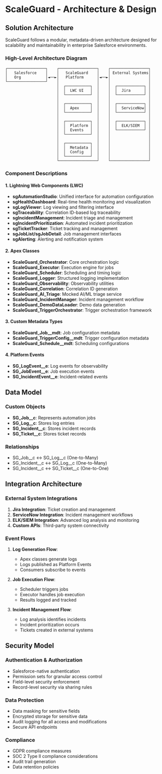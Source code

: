 # ScaleGuard - Architecture & Design

## Solution Architecture

ScaleGuard follows a modular, metadata-driven architecture designed for scalability and maintainability in enterprise Salesforce environments.

### High-Level Architecture Diagram

```
┌─────────────────┐    ┌─────────────────┐    ┌─────────────────┐
│   Salesforce    │    │   ScaleGuard    │    │ External Systems│
│   Org           │◄──►│   Platform      │◄──►│                 │
└─────────────────┘    │                 │    │                 │
                       │  ┌───────────┐  │    │  ┌────────────┐ │
                       │  │  LWC UI   │  │    │  │  Jira      │ │
                       │  └───────────┘  │    │  └────────────┘ │
                       │                 │    │                 │
                       │  ┌───────────┐  │    │  ┌────────────┐ │
                       │  │  Apex     │  │    │  │  ServiceNow│ │
                       │  └───────────┘  │    │  └────────────┘ │
                       │                 │    │                 │
                       │  ┌───────────┐  │    │  ┌────────────┐ │
                       │  │  Platform │  │    │  │  ELK/SIEM  │ │
                       │  │  Events   │  │    │  └────────────┘ │
                       │  └───────────┘  │    │                 │
                       │                 │    │                 │
                       │  ┌───────────┐  │    │                 │
                       │  │  Metadata │  │    │                 │
                       │  │  Config   │  │    │                 │
                       │  └───────────┘  │    │                 │
                       └─────────────────┘    └─────────────────┘
```

### Component Descriptions

#### 1. Lightning Web Components (LWC)
- **sgAutomationStudio**: Unified interface for automation configuration
- **sgHealthDashboard**: Real-time health monitoring and visualization
- **sgLogViewer**: Log viewing and filtering interface
- **sgTraceability**: Correlation ID-based log traceability
- **sgIncidentManagement**: Incident triage and management
- **sgIncidentPrioritization**: Automated incident prioritization
- **sgTicketTracker**: Ticket tracking and management
- **sgJobList/sgJobDetail**: Job management interfaces
- **sgAlerting**: Alerting and notification system

#### 2. Apex Classes
- **ScaleGuard_Orchestrator**: Core orchestration logic
- **ScaleGuard_Executor**: Execution engine for jobs
- **ScaleGuard_Scheduler**: Scheduling and timing logic
- **ScaleGuard_Logger**: Structured logging implementation
- **ScaleGuard_Observability**: Observability utilities
- **ScaleGuard_Correlation**: Correlation ID generation
- **ScaleGuard_AI_Triage**: Mocked AI/ML triage service
- **ScaleGuard_IncidentManager**: Incident management workflow
- **ScaleGuard_DemoDataLoader**: Demo data generation
- **ScaleGuard_TriggerOrchestrator**: Trigger orchestration framework

#### 3. Custom Metadata Types
- **ScaleGuard_Job__mdt**: Job configuration metadata
- **ScaleGuard_TriggerConfig__mdt**: Trigger configuration metadata
- **ScaleGuard_Schedule__mdt**: Scheduling configurations

#### 4. Platform Events
- **SG_LogEvent__e**: Log events for observability
- **SG_JobEvent__e**: Job execution events
- **SG_IncidentEvent__e**: Incident-related events

## Data Model

### Custom Objects
- **SG_Job__c**: Represents automation jobs
- **SG_Log__c**: Stores log entries
- **SG_Incident__c**: Stores incident records
- **SG_Ticket__c**: Stores ticket records

### Relationships
- SG_Job__c ↔ SG_Log__c (One-to-Many)
- SG_Incident__c ↔ SG_Log__c (One-to-Many)
- SG_Incident__c ↔ SG_Ticket__c (One-to-One)

## Integration Architecture

### External System Integrations
1. **Jira Integration**: Ticket creation and management
2. **ServiceNow Integration**: Incident management workflows
3. **ELK/SIEM Integration**: Advanced log analysis and monitoring
4. **Custom APIs**: Third-party system connectivity

### Event Flows
1. **Log Generation Flow**: 
   - Apex classes generate logs
   - Logs published as Platform Events
   - Consumers subscribe to events

2. **Job Execution Flow**:
   - Scheduler triggers jobs
   - Executor handles job execution
   - Results logged and tracked

3. **Incident Management Flow**:
   - Log analysis identifies incidents
   - Incident prioritization occurs
   - Tickets created in external systems

## Security Model

### Authentication & Authorization
- Salesforce-native authentication
- Permission sets for granular access control
- Field-level security enforcement
- Record-level security via sharing rules

### Data Protection
- Data masking for sensitive fields
- Encrypted storage for sensitive data
- Audit logging for all access and modifications
- Secure API endpoints

### Compliance
- GDPR compliance measures
- SOC 2 Type II compliance considerations
- Audit trail generation
- Data retention policies
